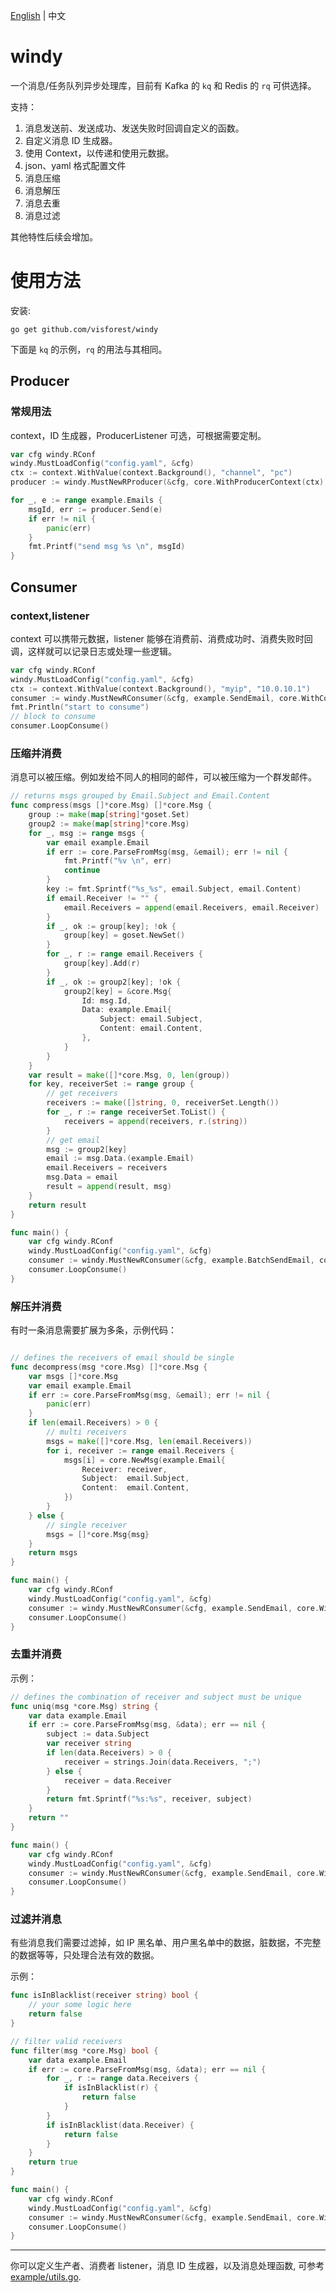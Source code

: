 [English](README.md) | 中文

# windy
一个消息/任务队列异步处理库，目前有 Kafka 的 `kq` 和 Redis 的 `rq` 可供选择。

支持：
1. 消息发送前、发送成功、发送失败时回调自定义的函数。
2. 自定义消息 ID 生成器。
3. 使用 Context，以传递和使用元数据。
4. json、yaml 格式配置文件
5. 消息压缩
6. 消息解压
7. 消息去重
8. 消息过滤

其他特性后续会增加。

#  使用方法

安装:
```
go get github.com/visforest/windy
```

下面是 `kq` 的示例，`rq` 的用法与其相同。


## Producer

### 常规用法

context，ID 生成器，ProducerListener 可选，可根据需要定制。

```go
var cfg windy.RConf
windy.MustLoadConfig("config.yaml", &cfg)
ctx := context.WithValue(context.Background(), "channel", "pc")
producer := windy.MustNewRProducer(&cfg, core.WithProducerContext(ctx), core.WithProducerListener(&example.MyProduceListener{}))

for _, e := range example.Emails {
	msgId, err := producer.Send(e)
	if err != nil {
		panic(err)
	}
	fmt.Printf("send msg %s \n", msgId)
}
```
## Consumer

### context,listener

context 可以携带元数据，listener 能够在消费前、消费成功时、消费失败时回调，这样就可以记录日志或处理一些逻辑。

```go
var cfg windy.RConf
windy.MustLoadConfig("config.yaml", &cfg)
ctx := context.WithValue(context.Background(), "myip", "10.0.10.1")
consumer := windy.MustNewRConsumer(&cfg, example.SendEmail, core.WithConsumerContext(ctx), core.WithConsumerListener(&example.MyConsumerListener{}))
fmt.Println("start to consume")
// block to consume
consumer.LoopConsume()
```

### 压缩并消费

消息可以被压缩。例如发给不同人的相同的邮件，可以被压缩为一个群发邮件。

```go
// returns msgs grouped by Email.Subject and Email.Content
func compress(msgs []*core.Msg) []*core.Msg {
	group := make(map[string]*goset.Set)
	group2 := make(map[string]*core.Msg)
	for _, msg := range msgs {
		var email example.Email
		if err := core.ParseFromMsg(msg, &email); err != nil {
			fmt.Printf("%v \n", err)
			continue
		}
		key := fmt.Sprintf("%s_%s", email.Subject, email.Content)
		if email.Receiver != "" {
			email.Receivers = append(email.Receivers, email.Receiver)
		}
		if _, ok := group[key]; !ok {
			group[key] = goset.NewSet()
		}
		for _, r := range email.Receivers {
			group[key].Add(r)
		}
		if _, ok := group2[key]; !ok {
			group2[key] = &core.Msg{
				Id: msg.Id,
				Data: example.Email{
					Subject: email.Subject,
					Content: email.Content,
				},
			}
		}
	}
	var result = make([]*core.Msg, 0, len(group))
	for key, receiverSet := range group {
		// get receivers
		receivers := make([]string, 0, receiverSet.Length())
		for _, r := range receiverSet.ToList() {
			receivers = append(receivers, r.(string))
		}
		// get email
		msg := group2[key]
		email := msg.Data.(example.Email)
		email.Receivers = receivers
		msg.Data = email
		result = append(result, msg)
	}
	return result
}

func main() {
	var cfg windy.RConf
	windy.MustLoadConfig("config.yaml", &cfg)
	consumer := windy.MustNewRConsumer(&cfg, example.BatchSendEmail, core.WithCompressFunc(compress))
	consumer.LoopConsume()
}
```

### 解压并消费

有时一条消息需要扩展为多条，示例代码：
```go

// defines the receivers of email should be single
func decompress(msg *core.Msg) []*core.Msg {
	var msgs []*core.Msg
	var email example.Email
	if err := core.ParseFromMsg(msg, &email); err != nil {
		panic(err)
	}
	if len(email.Receivers) > 0 {
		// multi receivers
		msgs = make([]*core.Msg, len(email.Receivers))
		for i, receiver := range email.Receivers {
			msgs[i] = core.NewMsg(example.Email{
				Receiver: receiver,
				Subject:  email.Subject,
				Content:  email.Content,
			})
		}
	} else {
		// single receiver
		msgs = []*core.Msg{msg}
	}
	return msgs
}

func main() {
	var cfg windy.RConf
	windy.MustLoadConfig("config.yaml", &cfg)
	consumer := windy.MustNewRConsumer(&cfg, example.SendEmail, core.WithDecompressFunc(decompress))
	consumer.LoopConsume()
}
```

### 去重并消费

示例：
```go
// defines the combination of receiver and subject must be unique
func uniq(msg *core.Msg) string {
	var data example.Email
	if err := core.ParseFromMsg(msg, &data); err == nil {
		subject := data.Subject
		var receiver string
		if len(data.Receivers) > 0 {
			receiver = strings.Join(data.Receivers, ";")
		} else {
			receiver = data.Receiver
		}
		return fmt.Sprintf("%s:%s", receiver, subject)
	}
	return ""
}

func main() {
	var cfg windy.RConf
	windy.MustLoadConfig("config.yaml", &cfg)
	consumer := windy.MustNewRConsumer(&cfg, example.SendEmail, core.WithUniqFunc(uniq))
	consumer.LoopConsume()
}
```

### 过滤并消息

有些消息我们需要过滤掉，如 IP 黑名单、用户黑名单中的数据，脏数据，不完整的数据等等，只处理合法有效的数据。

示例：
```go
func isInBlacklist(receiver string) bool {
	// your some logic here
	return false
}

// filter valid receivers
func filter(msg *core.Msg) bool {
	var data example.Email
	if err := core.ParseFromMsg(msg, &data); err == nil {
		for _, r := range data.Receivers {
			if isInBlacklist(r) {
				return false
			}
		}
		if isInBlacklist(data.Receiver) {
			return false
		}
	}
	return true
}

func main() {
	var cfg windy.RConf
	windy.MustLoadConfig("config.yaml", &cfg)
	consumer := windy.MustNewRConsumer(&cfg, example.SendEmail, core.WithFilterFunc(filter))
	consumer.LoopConsume()
}
```
---

你可以定义生产者、消费者 listener，消息 ID 生成器，以及消息处理函数, 可参考 [example/utils.go](example/utils.go).